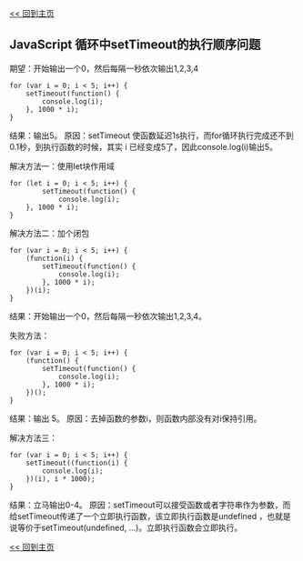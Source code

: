 [<< 回到主页](http://suzy1993.github.io/misszy/)

## JavaScript 循环中setTimeout的执行顺序问题

期望：开始输出一个0，然后每隔一秒依次输出1,2,3,4
```
for (var i = 0; i < 5; i++) {
    setTimeout(function() {
        console.log(i);
    }, 1000 * i);
}
```
结果：输出5。
原因：setTimeout 使函数延迟1s执行，而for循环执行完成还不到0.1秒，到执行函数的时候，其实 i 已经变成5了，因此console.log(i)输出5。

解决方法一：使用let块作用域
```
for (let i = 0; i < 5; i++) {
        setTimeout(function() {
            console.log(i);
    }, 1000 * i);
}
```

解决方法二：加个闭包
```
for (var i = 0; i < 5; i++) {
    (function(i) {
        setTimeout(function() {
            console.log(i);
        }, 1000 * i);
    })(i);
}
```
结果：开始输出一个0，然后每隔一秒依次输出1,2,3,4。

失败方法：
```
for (var i = 0; i < 5; i++) {
    (function() {
        setTimeout(function() {
            console.log(i);
        }, 1000 * i);
    })();
}
```
结果：输出 5。
原因：去掉函数的参数i，则函数内部没有对i保持引用。

解决方法三：
```
for (var i = 0; i < 5; i++) {
    setTimeout((function(i) {
        console.log(i);
    })(i), i * 1000);
}
```
结果：立马输出0-4。
原因：setTimeout可以接受函数或者字符串作为参数，而给setTimeout传递了一个立即执行函数，该立即执行函数是undefined ，也就是说等价于setTimeout(undefined, ...)。立即执行函数会立即执行。

[<< 回到主页](http://suzy1993.github.io/misszy/)

